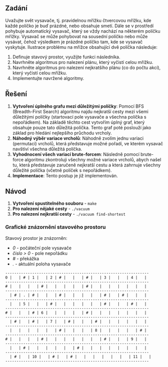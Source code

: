 ## Zadání

Uvažujte svět vysavače, tj. pravidelnou mřížku čtvercovou mřížku, kde každé políčko je
buď prázdné, nebo obsahuje smetí. Dále se v prostředí pohybuje automatický vysavač, který
se vždy nachází na některém políčku mřížky. Vysavač se může pohybovat na sousední políčko
nebo může vysávat, čehož výsledkem je prázdné políčko tam, kde se vysavač vyskytuje.
Ilustrace problému na mřížce obsahující dvě políčka následuje:

1) Definuje stavový prostor, využijte funkci následníka.
2) Navrhněte algoritmus pro nalezení plánu, který vyčistí celou mřížku.
3) Navrhněte algoritmus pro nalezení nejkratšího plánu (co do počtu akcí), který vyčistí
celou mřížku.
4) Implementujte navržené algoritmy.

## Řešení

1) **Vytvoření úplného grafu mezi důležitými políčky**: Pomocí BFS (Breadth-First Search) algoritmu najdu nejkratší cesty mezi všemi důležitými políčky (startovací pole vysavače a všechna políčka s nepořádkem). Na základě těchto cest vytvořím úplný graf, který obsahuje pouze tato důležitá políčka. Tento graf poté poslouží jako základ pro hledání nejlepšího průchodu vrcholy.
2) **Náhodný výběr variace vrcholů**: Náhodně zvolím jednu variaci (permutaci) vrcholů, která představuje možné pořadí, ve kterém vysavač navštíví všechna důležitá políčka.
3) **Vyhodnocení všech variací brute-forcem**: Následně pomocí brute-force algoritmu zkontroluji všechny možné variace vrcholů, abych našel tu, která představuje zaručeně nejkratší cestu a která zahrnuje všechny důležité políčka (včetně políček s nepořádkem).
4) **Implementace**: Tento postup je již implementován.

## Návod

1) **Vytvoření spustitelného souboru** - ```make```
2) **Pro nalezení nějaké cesty** - ```./vacuum```
3) **Pro nalezení nejkratší cesty** - ```./vacuum find-shortest```

### Grafické znázornění stavového prostoru

Stavový prostor je znázorněn:
- *0* - počáteční pole vysavače
- *čislo > 0* - pole nepořádku
- *#* - překážka
- *.* - aktuální poloha vysavače

```
----------------------------------------------------------------
0 |   | # | 1 |   | 2 | # |   |   | # |   | 3 |   |   | 4 |   |
----------------------------------------------------------------
# |   |   |   | # |   |   |   |   | # |   |   |   |   |   |   |
----------------------------------------------------------------
  | # | . | # |   |   | # |   |   |   |   | # |   | # |   |   |
----------------------------------------------------------------
  |   | 5 |   |   | # |   |   |   |   |   | # |   |   | # |   |
----------------------------------------------------------------
# |   |   | # | 6 |   |   |   |   | # |   |   |   |   |   |   |
----------------------------------------------------------------
  | # |   | # |   | 7 |   | # |   |   | # |   |   |   |   |   |
----------------------------------------------------------------
  |   |   |   |   |   | # |   |   |   | 8 |   |   |   |   | # |
----------------------------------------------------------------
# |   |   |   | # |   |   |   |   |   |   | # |   |   | 9 |   |
----------------------------------------------------------------
  |   | # |   |   |   |   |   | # |   |   |   |   |   |   |   |
----------------------------------------------------------------
  | # |   | 10 |   | # |   | # |   |   |   |   |   |   | 11 |   |
----------------------------------------------------------------
```
